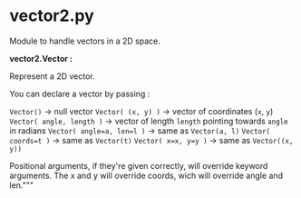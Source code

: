 # vector2.py

Module to handle vectors in a 2D space.

**vector2.Vector :**

  Represent a 2D vector.
  
  You can declare a vector by passing :
  
  `Vector()` -> null vector
  `Vector( (x, y) )` -> vector of coordinates (`x`, `y`)
  `Vector( angle, length )` -> vector of length `length` pointing towards `angle` in radians
  `Vector( angle=a, len=l )` -> same as `Vector(a, l)`
  `Vector( coords=t )` -> same as `Vector(t)`
  `Vector( x=x, y=y )` -> same as `Vector((x, y))`
  
  Positional arguments, if they're given correctly, will override keyword arguments.
  The x and y will override coords, wich will override angle and len."""
